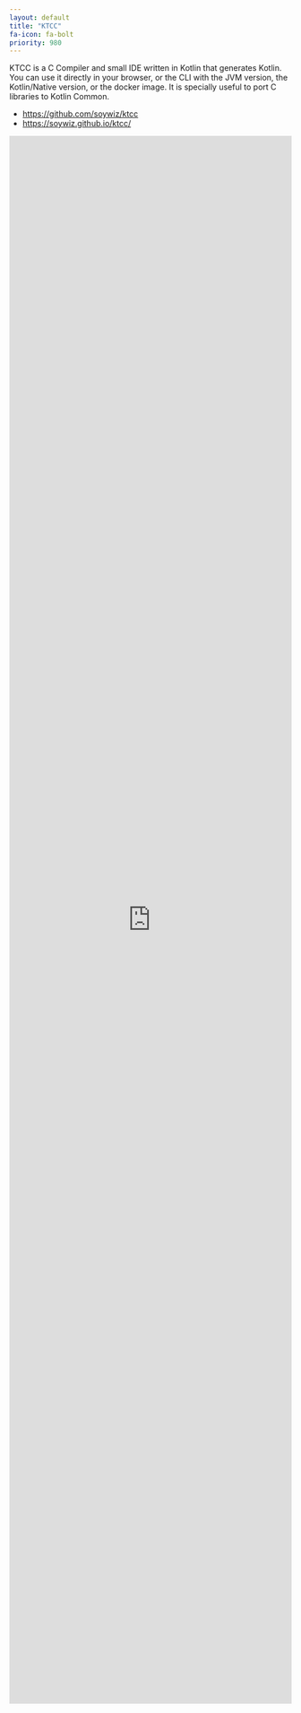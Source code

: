 ```yaml
---
layout: default
title: "KTCC"
fa-icon: fa-bolt
priority: 980
---
```


KTCC is a C Compiler and small IDE written in Kotlin that generates Kotlin. You can use it directly in your browser, or the CLI with the JVM version, the Kotlin/Native version, or the docker image. It is specially useful to port C libraries to Kotlin Common.

* <https://github.com/soywiz/ktcc>
* <https://soywiz.github.io/ktcc/>

<embed src="https://korlibs.github.io/ktcc/" style="width: 100%;height:70vh;" />
